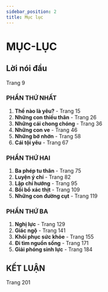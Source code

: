 ```yaml
---
sidebar_position: 2
title: Mục lục
---
```



# MỤC-LỤC

## Lời nói đầu
Trang 9

### PHẦN THỨ NHẤT
1. **Thế nào là yêu?** - Trang 15  
2. **Những con thiếu thân** - Trang 26  
3. **Những cái chong chóng** - Trang 36  
4. **Những con ve** - Trang 46  
5. **Những bỡ nhỡn** - Trang 58  
6. **Cái tội yêu** - Trang 67

### PHẦN THỨ HAI
1. **Ba phép tu thân** - Trang 75  
2. **Luyện ý chí** - Trang 82  
3. **Lập chí hướng** - Trang 95  
4. **Bồi bổ xác thịt** - Trang 109  
5. **Những con đường cụt** - Trang 119

### PHẦN THỨ BA
1. **Nghị lực** - Trang 129  
2. **Giác ngộ** - Trang 141  
3. **Khôi phục sức khỏe** - Trang 155  
4. **Đi tìm nguồn sống** - Trang 171  
5. **Giải phóng sinh lực** - Trang 184

## KẾT LUẬN
Trang 201
